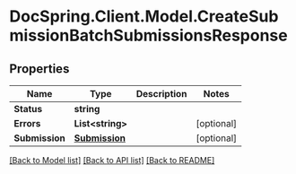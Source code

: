 # DocSpring.Client.Model.CreateSubmissionBatchSubmissionsResponse

## Properties

Name | Type | Description | Notes
------------ | ------------- | ------------- | -------------
**Status** | **string** |  | 
**Errors** | **List&lt;string&gt;** |  | [optional] 
**Submission** | [**Submission**](Submission.md) |  | [optional] 

[[Back to Model list]](../README.md#documentation-for-models) [[Back to API list]](../README.md#documentation-for-api-endpoints) [[Back to README]](../README.md)

